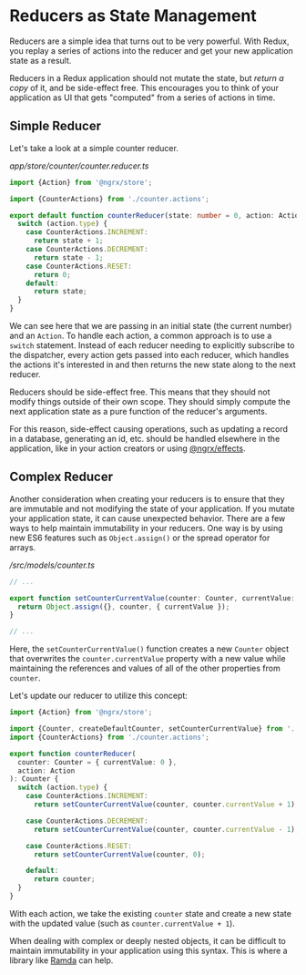 # Reducers as State Management

Reducers are a simple idea that turns out to be very powerful. With Redux, you
replay a series of actions into the reducer and get your new application state 
as a result.

Reducers in a Redux application should not mutate the state, but *return a copy*
of it, and be side-effect free. This encourages you to think of your application
as UI that gets "computed" from a series of actions in time.

## Simple Reducer

Let's take a look at a simple counter reducer.

_app/store/counter/counter.reducer.ts_
```typescript
import {Action} from '@ngrx/store';

import {CounterActions} from './counter.actions';

export default function counterReducer(state: number = 0, action: Action): number {
  switch (action.type) {
    case CounterActions.INCREMENT:
      return state + 1;
    case CounterActions.DECREMENT:
      return state - 1;
    case CounterActions.RESET:
      return 0;
    default:
      return state;
  }
}
```

We can see here that we are passing in an initial state (the current number) and
an `Action`. To handle each action, a common approach is to use a `switch` 
statement. Instead of each reducer needing to explicitly subscribe to the 
dispatcher, every action gets passed into each reducer, which handles the 
actions it's interested in and then returns the new state along to the next 
reducer.

Reducers should be side-effect free. This means that they should not modify 
things outside of their own scope. They should simply compute the next 
application state as a pure function of the reducer's arguments.

For this reason, side-effect causing operations, such as updating a record in a 
database, generating an id, etc. should be handled elsewhere in the application,
like in your action creators or using 
[@ngrx/effects](https://github.com/ngrx/effects).

## Complex Reducer

Another consideration when creating your reducers is to ensure that they are 
immutable and not modifying the state of your application. If you mutate your 
application state, it can cause unexpected behavior. There are a few ways to 
help maintain immutability in your reducers. One way is by using new ES6 
features such as `Object.assign()` or the spread operator for arrays.

_/src/models/counter.ts_
```typescript
// ...

export function setCounterCurrentValue(counter: Counter, currentValue: number): Counter {
  return Object.assign({}, counter, { currentValue });
}

// ...
```

Here, the `setCounterCurrentValue()` function creates a new `Counter` object 
that overwrites the `counter.currentValue` property with a new value while 
maintaining the references and values of all of the other properties from 
`counter`.

Let's update our reducer to utilize this concept:

```typescript
import {Action} from '@ngrx/store';

import {Counter, createDefaultCounter, setCounterCurrentValue} from '../../models/counter';
import {CounterActions} from './counter.actions';

export function counterReducer(
  counter: Counter = { currentValue: 0 }, 
  action: Action
): Counter {
  switch (action.type) {
    case CounterActions.INCREMENT:
      return setCounterCurrentValue(counter, counter.currentValue + 1);

    case CounterActions.DECREMENT:
      return setCounterCurrentValue(counter, counter.currentValue - 1);

    case CounterActions.RESET:
      return setCounterCurrentValue(counter, 0);

    default:
      return counter;
  }
}
```

With each action, we take the existing `counter` state and create a new
state with the updated value (such as `counter.currentValue + 1`).

When dealing with complex or deeply nested objects, it can be difficult to 
maintain immutability in your application using this syntax. This is where a 
library like [Ramda](http://ramdajs.com/) can help.
